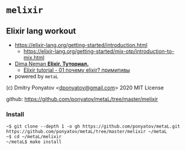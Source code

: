 #  `melixir`
## Elixir lang workout

* https://elixir-lang.org/getting-started/introduction.html
  * https://elixir-lang.org/getting-started/mix-otp/introduction-to-mix.html
* [Dima Neman **Elixir. Туториал.**](https://www.youtube.com/playlist?list=PLtHDJri4AWWRfOzaQoMQlkWt53aIAPcZ9)
  * [Elixir tutorial - 01 почему elixir? примитивы](https://www.youtube.com/watch?v=9V8-O0yUy1w&list=PLtHDJri4AWWRfOzaQoMQlkWt53aIAPcZ9&index=1)
* powered by `metaL`

(c) Dmitry Ponyatov <<dponyatov@gmail.com>> 2020 MIT License

github: https://github.com/ponyatov/metaL/tree/master/melixir

### Install

```
~$ git clone --depth 1 -o gh https://github.com/ponyatov/metaL.git https://github.com/ponyatov/metaL/tree/master/melixir ~/metaL
~$ cd ~/metaL/melixir
~/metaL$ make install
```
